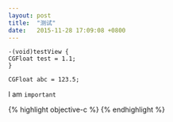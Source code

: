 ```yaml
---
layout: post
title:  "测试"
date:   2015-11-28 17:09:08 +0800
---
```

```objc
-(void)testView {
CGFloat test = 1.1;
}
```
```objc
CGFloat abc = 123.5;
```
I am `important`


{% highlight objective-c %}
{% endhighlight %}
